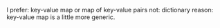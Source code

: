 I prefer:
key-value map or map of key-value pairs 
not:
dictionary
reason: key-value map is a little more generic. 
